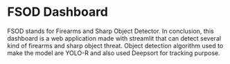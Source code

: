 # FSOD Dashboard
FSOD stands for Firearms and Sharp Object Detector.  In conclusion, this dashboard is a web application made with streamlit that can detect several kind of firearms and sharp object threat.  Object detection algorithm used to make the  model are YOLO-R and also used Deepsort for tracking purpose.
